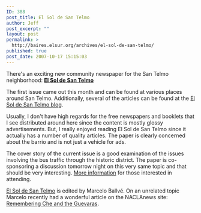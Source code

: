 ```yaml
---
ID: 388
post_title: El Sol de San Telmo
author: Jeff
post_excerpt: ""
layout: post
permalink: >
  http://baires.elsur.org/archives/el-sol-de-san-telmo/
published: true
post_date: 2007-10-17 15:15:03
---
```

There's an exciting new community newspaper for the San Telmo neighborhood: <strong><a href="http://elsoldesantelmo.wordpress.com/">El Sol de San Telmo</a></strong>

The first issue came out this month and can be found at various places around San Telmo. Additionally, several of the articles can be found at the <a href="http://elsoldesantelmo.wordpress.com/">El Sol de San Telmo blog</a>. 



Usually, I don't have high regards for the free newspapers and booklets that I see distributed around here since the content is mostly glossy advertisements. But, I really enjoyed reading El Sol de San Telmo since it actually has a number of quality articles. The paper is clearly concerned about the barrio and is not just a vehicle for ads. 

The cover story of the current issue is a good examination of the issues involving the bus traffic through the historic district.  The paper is co-sponsoring a discussion tomorrow night on this very same topic and that should be very interesting. <a href="http://elsoldesantelmo.wordpress.com/2007/10/17/mesa-redonda-sobre-transito-en-el-casco-historico/">More information</a> for those interested in attending. 

<a href="http://elsoldesantelmo.wordpress.com">El Sol de San Telmo</a> is edited by Marcelo Ballvé. On an unrelated topic Marcelo recently had a wonderful article on the NACLAnews site: <a href="http://news.nacla.org/2007/10/08/remembering-che-and-the-guevaras/">Remembering Che and the Guevaras</a>.